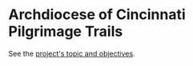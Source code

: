 # Archdiocese of Cincinnati Pilgrimage Trails

See the [project's topic and objectives](topic-objectives.md).
